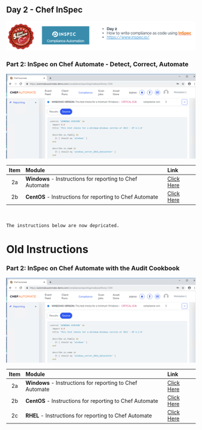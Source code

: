 ## Day 2 - Chef InSpec
![Chef InSpec](/images/ChefInSpec.png)


### Part 2: InSpec on Chef Automate - Detect, Correct, Automate
![ChefAutomate](/images/ChefAutomate.png)


| Item | Module  | Link  |
| :---: |:-------------| :-----|
| 2a  | **Windows** - Instructions for reporting to Chef Automate | [Click Here](https://github.com/anthonygrees/compliance-workshop/blob/master/dca_windows.md) |
| 2b  | **CentOS** - Instructions for reporting to Chef Automate | [Click Here](https://github.com/anthonygrees/compliance-workshop/blob/master/dca_centos.md) |


```


The instructions below are now depricated.

```





# Old Instructions

### Part 2: InSpec on Chef Automate with the Audit Cookbook
![ChefAutomate](/images/ChefAutomate.png)


| Item | Module  | Link  |
| :---: |:-------------| :-----|
| 2a  | **Windows** - Instructions for reporting to Chef Automate | [Click Here](https://github.com/anthonygrees/compliance-workshop/blob/master/windows.md) |
| 2b  | **CentOS** - Instructions for reporting to Chef Automate | [Click Here](https://github.com/anthonygrees/compliance-workshop/blob/master/centos.md) |
| 2c  | **RHEL** - Instructions for reporting to Chef Automate | [Click Here](https://github.com/anthonygrees/compliance-workshop/blob/master/rhel.md) |

